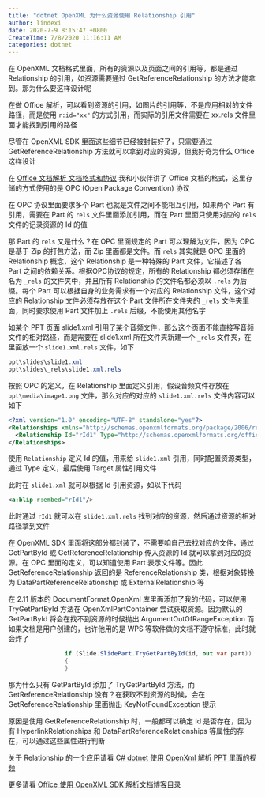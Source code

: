 ```yaml
---
title: "dotnet OpenXML 为什么资源使用 Relationship 引用"
author: lindexi
date: 2020-7-9 8:15:47 +0800
CreateTime: 7/8/2020 11:16:11 AM
categories: dotnet
---
```


在 OpenXML 文档格式里面，所有的资源以及页面之间的引用等，都是通过 Relationship 的引用，如资源需要通过 GetReferenceRelationship 的方法才能拿到。那为什么要这样设计呢

<!--more-->


<!-- CreateTime:7/8/2020 11:16:11 AM -->

<!-- 发布 -->

在做 Office 解析，可以看到资源的引用，如图片的引用等，不是应用相对的文件路径，而是使用 `r:id="xx"` 的方式引用，而实际的引用文件需要在 xx.rels 文件里面才能找到引用的路径

尽管在 OpenXML SDK 里面这些细节已经被封装好了，只需要通过 GetReferenceRelationship 方法就可以拿到对应的资源，但我好奇为什么 Office 这样设计


在 [Office 文档解析 文档格式和协议](https://blog.lindexi.com/post/Office-%E6%96%87%E6%A1%A3%E8%A7%A3%E6%9E%90-%E6%96%87%E6%A1%A3%E6%A0%BC%E5%BC%8F%E5%92%8C%E5%8D%8F%E8%AE%AE.html ) 我和小伙伴讲了 Office 文档的格式，这里存储的方式使用的是 OPC (Open Package Convention) 协议

在 OPC 协议里面要求多个 Part 也就是文件之间不能相互引用，如果两个 Part 有引用，需要在 Part 的 `rels` 文件里面添加引用，而在 Part 里面只使用对应的 `rels` 文件的记录资源的 Id 的值

那 Part 的 `rels` 又是什么？在 OPC 里面规定的 Part 可以理解为文件，因为 OPC 是基于 Zip 的打包方法，而 Zip 里面都是文件。而 `rels` 其实就是 OPC 里面的 Relationship 概念，这个 Relationship 是一种特殊的 Part 文件，它描述了各 Part 之间的依赖关系。根据OPC协议的规定，所有的 Relationship 都必须存储在名为 `_rels` 的文件夹中，并且所有 Relationship 的文件名都必须以 `.rels` 为后缀。每个 Part 可以根据自身的业务需求有一个对应的 Relationship 文件，这个对应的 Relationship 文件必须存放在这个 Part 文件所在文件夹的 `_rels` 文件夹里面，同时要求使用 Part 文件加上 `.rels` 后缀，不能使用其他名字

如某个 PPT 页面 slide1.xml 引用了某个音频文件，那么这个页面不能直接写音频文件的相对路径，而是需要在 slide1.xml 所在文件夹新建一个 `_rels` 文件夹，在里面放一个 `slide1.xml.rels` 文件，如下

```csharp
ppt\slides\slide1.xml
ppt\slides\_rels\slide1.xml.rels
```

按照 OPC 的定义，在 Relationship 里面定义引用，假设音频文件存放在 `ppt\media\image1.png` 文件，那么对应的对应的 `slide1.xml.rels` 文件内容可以如下

```xml
<?xml version="1.0" encoding="UTF-8" standalone="yes"?>
<Relationships xmlns="http://schemas.openxmlformats.org/package/2006/relationships">
  <Relationship Id="rId1" Type="http://schemas.openxmlformats.org/officeDocument/2006/relationships/image" Target="../media/image1.png"/>
</Relationships>
```


使用 `Relationship` 定义 Id 的值，用来给 `slide1.xml` 引用，同时配置资源类型，通过 Type 定义，最后使用 Target 属性引用文件

此时在 `slide1.xml` 就可以根据 Id 引用资源，如以下代码

```xml
<a:blip r:embed="rId1"/>
```

此时通过 `rId1` 就可以在 `slide1.xml.rels` 找到对应的资源，然后通过资源的相对路径拿到文件

在 OpenXML SDK 里面将这部分都封装了，不需要咱自己去找对应的文件，通过 GetPartById 或 GetReferenceRelationship 传入资源的 Id 就可以拿到对应的资源。在 OPC 里面的定义，可以知道使用 Part 表示文件等。因此 GetReferenceRelationship 返回的是 ReferenceRelationship 类，根据对象转换为 DataPartReferenceRelationship 或 ExternalRelationship 等

在 2.11 版本的 DocumentFormat.OpenXml 库里面添加了我的代码，可以使用 TryGetPartById 方法在 OpenXmlPartContainer 尝试获取资源。因为默认的 GetPartById 将会在找不到资源的时候抛出 ArgumentOutOfRangeException 而如果文档是用户创建的，也许他用的是 WPS 等软件做的文档不遵守标准，此时就会炸了

```csharp
                if (Slide.SlidePart.TryGetPartById(id, out var part))
                {
                }
```

那为什么只有 GetPartById 添加了 TryGetPartById 方法，而 GetReferenceRelationship 没有？在获取不到资源的时候，会在 GetReferenceRelationship 里面抛出 KeyNotFoundException 提示

原因是使用 GetReferenceRelationship 时，一般都可以确定 Id 是否存在，因为有 HyperlinkRelationships 和 DataPartReferenceRelationships 等属性的存在，可以通过这些属性进行判断

关于 Relationship 的一个应用请看 [C# dotnet 使用 OpenXml 解析 PPT 里面的视频](https://blog.lindexi.com/post/C-dotnet-%E4%BD%BF%E7%94%A8-OpenXml-%E8%A7%A3%E6%9E%90-PPT-%E9%87%8C%E9%9D%A2%E7%9A%84%E8%A7%86%E9%A2%91.html)

更多请看 [Office 使用 OpenXML SDK 解析文档博客目录](https://blog.lindexi.com/post/Office-%E4%BD%BF%E7%94%A8-OpenXML-SDK-%E8%A7%A3%E6%9E%90%E6%96%87%E6%A1%A3%E5%8D%9A%E5%AE%A2%E7%9B%AE%E5%BD%95.html )

